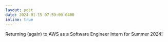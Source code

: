 ```yaml
---
layout: post
date: 2024-01-15 07:59:00-0400
inline: true
---
```


Returning (again) to AWS as a Software Engineer Intern for Summer 2024!

